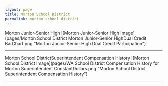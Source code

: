 ```yaml
---
layout: page
title: Morton School District
permalink: morton school district
---
```



Morton Junior-Senior High
![Morton Junior-Senior High Image](pages/Morton School District Morton Junior-Senior HighDual Credit BarChart.png "Morton Junior-Senior High Dual Credit Participation")

___

Morton School DistrictSuperintendent Compensation History
![Morton School District Image](pages/WA School District Compensation History for Morton Superintendent ConstantDollars.png "Morton School District Superintendent Compensation History")

___

